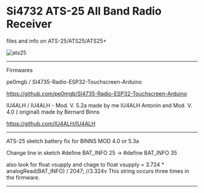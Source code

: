 # Si4732 ATS-25 All Band Radio Receiver
files and info on ATS-25/ATS25/ATS25+


![ats25](https://user-images.githubusercontent.com/44716085/185809159-f8e3d3a2-1067-4bdf-9d19-2dcd61e50f11.png)


---

Firmwares

pe0mgb / SI4735-Radio-ESP32-Touchscreen-Arduino

https://github.com/pe0mgb/SI4735-Radio-ESP32-Touchscreen-Arduino


IU4ALH / IU4ALH - Mod. V. 5.2a made by me IU4ALH Antonin and Mod. V. 4.0 ( original) made by Bernard Binns

https://github.com/IU4ALH/IU4ALH

---

ATS-25 sketch battery fix for BINNS MOD 4.0 or 5.3a

Change line in sketch #define BAT_INFO 25 → #define BAT_INFO 35

also look for float vsupply and chage to float vsupply = 3.724 * analogRead(BAT_INFO) / 2047; //3.324v
This string occurs three times in the firmware.

---
